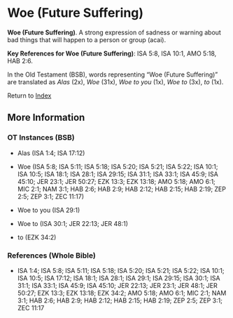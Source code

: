 # Woe (Future Suffering)
**Woe (Future Suffering)**. 
A strong expression of sadness or warning about bad things that will happen to a person or group (acai). 


**Key References for Woe (Future Suffering)**: 
ISA 5:8, ISA 10:1, AMO 5:18, HAB 2:6. 


In the Old Testament (BSB), words representing “Woe (Future Suffering)” are translated as 
*Alas* (2x), *Woe* (31x), *Woe to you* (1x), *Woe to* (3x), *to* (1x). 




Return to [Index](00-Index.md)

## More Information

### OT Instances (BSB)

* Alas (ISA 1:4; ISA 17:12)

* Woe (ISA 5:8; ISA 5:11; ISA 5:18; ISA 5:20; ISA 5:21; ISA 5:22; ISA 10:1; ISA 10:5; ISA 18:1; ISA 28:1; ISA 29:15; ISA 31:1; ISA 33:1; ISA 45:9; ISA 45:10; JER 23:1; JER 50:27; EZK 13:3; EZK 13:18; AMO 5:18; AMO 6:1; MIC 2:1; NAM 3:1; HAB 2:6; HAB 2:9; HAB 2:12; HAB 2:15; HAB 2:19; ZEP 2:5; ZEP 3:1; ZEC 11:17)

* Woe to you (ISA 29:1)

* Woe to (ISA 30:1; JER 22:13; JER 48:1)

* to (EZK 34:2)



### References (Whole Bible)

* ISA 1:4; ISA 5:8; ISA 5:11; ISA 5:18; ISA 5:20; ISA 5:21; ISA 5:22; ISA 10:1; ISA 10:5; ISA 17:12; ISA 18:1; ISA 28:1; ISA 29:1; ISA 29:15; ISA 30:1; ISA 31:1; ISA 33:1; ISA 45:9; ISA 45:10; JER 22:13; JER 23:1; JER 48:1; JER 50:27; EZK 13:3; EZK 13:18; EZK 34:2; AMO 5:18; AMO 6:1; MIC 2:1; NAM 3:1; HAB 2:6; HAB 2:9; HAB 2:12; HAB 2:15; HAB 2:19; ZEP 2:5; ZEP 3:1; ZEC 11:17



